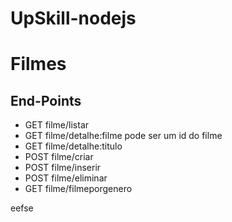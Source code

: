 # UpSkill-nodejs


# Filmes
## End-Points
- GET filme/listar
- GET filme/detalhe:filme
  <filme> pode ser um id do filme
- GET filme/detalhe:titulo
- POST filme/criar
- POST filme/inserir 
- POST filme/eliminar
- GET filme/filmeporgenero

eefse
